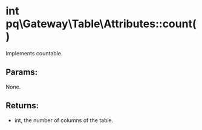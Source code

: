 # int pq\Gateway\Table\Attributes::count()

Implements countable.

## Params:

None.

## Returns:

* int, the number of columns of the table.
